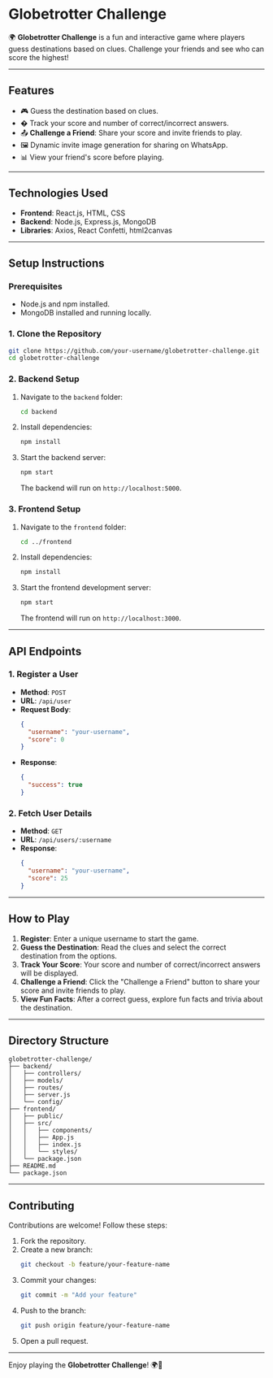 
# **Globetrotter Challenge**

🌍 **Globetrotter Challenge** is a fun and interactive game where players guess destinations based on clues. Challenge your friends and see who can score the highest!

---

## **Features**
- 🎮 Guess the destination based on clues.
- � Track your score and number of correct/incorrect answers.
- 📤 **Challenge a Friend**: Share your score and invite friends to play.
- 🖼️ Dynamic invite image generation for sharing on WhatsApp.
- 📊 View your friend's score before playing.

---

## **Technologies Used**
- **Frontend**: React.js, HTML, CSS
- **Backend**: Node.js, Express.js, MongoDB
- **Libraries**: Axios, React Confetti, html2canvas

---

## **Setup Instructions**

### **Prerequisites**
- Node.js and npm installed.
- MongoDB installed and running locally.

### **1. Clone the Repository**
```bash
git clone https://github.com/your-username/globetrotter-challenge.git
cd globetrotter-challenge
```

### **2. Backend Setup**
1. Navigate to the `backend` folder:
   ```bash
   cd backend
   ```
2. Install dependencies:
   ```bash
   npm install
   ```
3. Start the backend server:
   ```bash
   npm start
   ```
   The backend will run on `http://localhost:5000`.

### **3. Frontend Setup**
1. Navigate to the `frontend` folder:
   ```bash
   cd ../frontend
   ```
2. Install dependencies:
   ```bash
   npm install
   ```
3. Start the frontend development server:
   ```bash
   npm start
   ```
   The frontend will run on `http://localhost:3000`.

---

## **API Endpoints**

### **1. Register a User**
- **Method**: `POST`
- **URL**: `/api/user`
- **Request Body**:
  ```json
  {
    "username": "your-username",
    "score": 0
  }
  ```
- **Response**:
  ```json
  {
    "success": true
  }
  ```

### **2. Fetch User Details**
- **Method**: `GET`
- **URL**: `/api/users/:username`
- **Response**:
  ```json
  {
    "username": "your-username",
    "score": 25
  }
  ```

---

## **How to Play**
1. **Register**: Enter a unique username to start the game.
2. **Guess the Destination**: Read the clues and select the correct destination from the options.
3. **Track Your Score**: Your score and number of correct/incorrect answers will be displayed.
4. **Challenge a Friend**: Click the "Challenge a Friend" button to share your score and invite friends to play.
5. **View Fun Facts**: After a correct guess, explore fun facts and trivia about the destination.

---

## **Directory Structure**
```
globetrotter-challenge/
├── backend/
│   ├── controllers/
│   ├── models/
│   ├── routes/
│   ├── server.js
│   └── config/
├── frontend/
│   ├── public/
│   ├── src/
│   │   ├── components/
│   │   ├── App.js
│   │   ├── index.js
│   │   └── styles/
│   └── package.json
├── README.md
└── package.json
```

---

## **Contributing**
Contributions are welcome! Follow these steps:
1. Fork the repository.
2. Create a new branch:
   ```bash
   git checkout -b feature/your-feature-name
   ```
3. Commit your changes:
   ```bash
   git commit -m "Add your feature"
   ```
4. Push to the branch:
   ```bash
   git push origin feature/your-feature-name
   ```
5. Open a pull request.

---


Enjoy playing the **Globetrotter Challenge**! 🌍🎉
